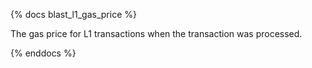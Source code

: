 {% docs blast_l1_gas_price %}

The gas price for L1 transactions when the transaction was processed.

{% enddocs %}